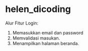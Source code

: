 # helen_dicoding

Alur Fitur Login:
1. Memasukkan email dan password
2. Memvalidasi masukan.
3. Menampilkan halaman beranda.
